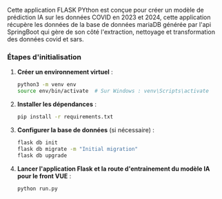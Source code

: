 Cette application FLASK PYthon est conçue pour créer un modèle de prédiction IA sur les données COVID en 2023 et 2024, cette application récupère les données de la base de données mariaDB générée par l'api SpringBoot qui gère de son côté l'extraction, nettoyage et transformation des données covid et sars.

### Étapes d'initialisation

1. **Créer un environnement virtuel** :
   ```bash
   python3 -m venv env
   source env/bin/activate  # Sur Windows : venv\Scripts\activate
   ```

2. **Installer les dépendances** :
   ```bash
   pip install -r requirements.txt
   ```

3. **Configurer la base de données** (si nécessaire) :
   ```bash
   flask db init
   flask db migrate -m "Initial migration"
   flask db upgrade
   ```

4. **Lancer l'application Flask et la route d'entrainement du modèle IA pour le front VUE** :
   ```bash
   python run.py
   ```